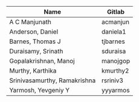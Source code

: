 | Name | Gitlab |
| --- | --- |
| A C Manjunath | acmanjun |
| Anderson, Daniel | daniela1 |
| Barnes, Thomas J | tjbarnes |
| Duraisamy, Srinath | sduraisa |
| Gopalakrishnan, Manoj | manojgop |
| Murthy, Karthika | kmurthy2 |
| Srinivasamurthy, Ramakrishna | rsriniv3 |
| Yarmosh, Yevgeniy Y | yyyarmos |

